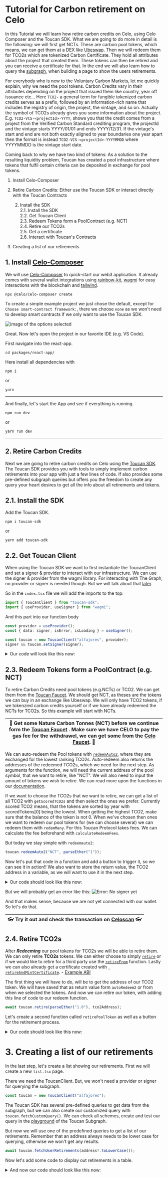 # Tutorial for Carbon retirement on Celo

In this Tutorial we will learn how retire carbon credits on Celo, using Celo Composer and the Toucan SDK.
What we are going to do more in detail is the following: we will first get NCTs. These are carbon pool tokens, which means, we can get them at a DEX like [Ubeswap](https://ubeswap.org). Then we will redeem them for TCO2s which are tokenized Carbon Certificate. They hold all attributes about the project that created them. These tokens can then be retired and you can receive a certificate for that. In the end we will also learn how to query the [subgraph](https://thegraph.com/hosted-service/subgraph/toucanprotocol/alfajores), when building a page to show the users retirements.

For everybody who is new to the Voluntary Carbon Markets, let me quickly explain, why we need the pool tokens. Carbon Credits vary in their attributes depending on the project that issued them like country, year off issuance etc... Here `TCO2-` a general term for fungible tokenized carbon credits serves as a prefix, followed by an information-rich name that includes the registry of origin, the project, the vintage, and so on. Actually the symbol of TCO2s already gives you some information about the project. E.g. `TCO2-VCS-<projectId>-YYYY`, shows you that the credit comes from a project from the Verified Carbon Standard crediting program, the projectId and the vintage starts YYYY/01/01 and ends YYYY/12/31. If the vintage's start and end are not both exactly aligned to year boundaries one year apart then the format is instead `TCO2-VCS-<projectId>-YYYYMMDD` where YYYYMMDD is the vintage start date.

Coming back to why we have two kind of tokens: As a solution to the resulting liquidity problem, Toucan has created a pool infrastructure where tokens that fulfil certain criteria can be deposited in exchange for pool tokens.

1. Install Celo-Composer
2. Retire Carbon Credits: Either use the Toucan SDK or interact directly with the Toucan Contracts

   2. Install the SDK  
      2.1. Install the SDK  
      2.2. Get Toucan Client  
      2.3. Redeem Tokens form a PoolContract (e.g. NCT)  
      2.4. Retire our TCO2s  
      2.5. Get a certificate  
      2.6. Interact with Toucan's Contracts

3. Creating a list of our retirements

## 1. Install [Celo-Composer](https://docs.celo.org/blog/tutorials/building-our-first-smart-contract-web-dapp-with-celo-composer)

We will use [Celo-Composer](https://docs.celo.org/blog/tutorials/building-our-first-smart-contract-web-dapp-with-celo-composer) to quick-start our web3 application. It already comes with several wallet integrations using [rainbow-kit](https://www.rainbowkit.com), [wagmi](https://wagmi.sh) for easy interactions with the blockchain and [tailwind](https://tailwindcss.com).

```
npx @celo/celo-composer create
```

To create a simple example project we just chose the default, except for `Choose smart-contract framework:`, there we choose `none` as we won't need to develop smart contracts if we only want to use the Toucan SDK.

![image of the options selected](./assets/composer-selection.jpg)

Great. Now let's open the project in our favorite IDE (e.g. VS Code).

First navigate into the react-app.

```
cd packages/react-app/
```

Here install all dependencies with

```
npm i
```

or

```
yarn
```

---

And finally, let's start the App and see if everything is running.

```
npm run dev
```

or

```
yarn run dev
```

---

## 2. Retire Carbon Credits

Next we are going to retire carbon credits on Celo using the [Toucan SDK](https://github.com/ToucanProtocol/toucan-sdk). The Toucan SDK provides you with tools to simply implement carbon retirements into your app with just a few lines of code. If also provides some pre-defined subgraph queries but offers you the freedom to create any query your heart desires to get all the info about all retirements and tokens.

## 2.1. Install the SDK

Add the Toucan SDK.

```
npm i toucan-sdk
```

or

```
yarn add toucan-sdk
```

## 2.2. Get Toucan Client

When using the Toucan SDK we want to first instantiate the ToucanClient and set a signer & provider to interact with our infrastructure. We can use the signer & provider from the wagmi library. For interacting with The Graph, no provider or signer is needed though. But we will talk about that [later](#3-creating-a-list-of-our-retirements).

So in the `index.tsx` file we will add the imports to the top:

```typescript
import { ToucanClient } from "toucan-sdk";
import { useProvider, useSigner } from "wagmi";
```

And this part into our function body

```typescript
const provider = useProvider();
const { data: signer, isError, isLoading } = useSigner();

const toucan = new ToucanClient("alfajores", provider);
signer && toucan.setSigner(signer);
```

<details>
<summary>Our code will look like this now:</summary>

```javascript
import { ToucanClient } from "toucan-sdk";
import { useProvider, useSigner } from "wagmi";

export default function Home() {
  const provider = useProvider();
  const { data: signer, isError, isLoading } = useSigner();

  const toucan = new ToucanClient("alfajores", provider);
  signer && toucan.setSigner(signer);
  return (
    <div>
      <div className="h1">
        There we go... a canvas for your next Celo project!
      </div>
    </div>
  );
}
```

</details>

## 2.3. Redeem Tokens form a PoolContract (e.g. NCT)

To retire Carbon Credits need pool tokens (e.g.NCTs) or TCO2. We can get them from the [Toucan Faucet](https://faucet.toucan.earth/). We should get NCT, as theses are the tokens we can buy in an exchange like Ubeswap. We will only have TCO2 tokens, if we tokenzied carbon credits yourself or if we have already redeemed the NCTs for TCO2s. So this example will start with NCTs.

| :herb: Get some Nature Carbon Tonnes (NCT) before we continue form the [Toucan Faucet](https://faucet.toucan.earth/) . Make sure we have CELO to pay the gas fee for the withdrawel, we can get some from the [Celo Faucet](https://faucet.celo.org/alfajores). :herb: |
| ---------------------------------------------------------------------------------------------------------------------------------------------------------------------------------------------------------------------------------------------------------------------- |

We can auto-redeem the Pool tokens with [`redeemAuto2`](https://docs.toucan.earth/toucan/dev-resources/smart-contracts/pool-contracts#redeemauto2), where they are exchanged for the lowest ranking TCO2s. Auto-redeem also returns the addresses of the redeemed TCO2s, which we need for the next step. As arguments for the function, we will need the current address of the pool symbol, that we want to retire, like "NCT". We will also need to input the amount of tokens we wish to retire. We can read more upon the functions in our [documentation](https://docs.toucan.earth/toucan/dev-resources/smart-contracts/pool-contracts).

If we want to choose the TCO2s that we want to retire, we can get a list of all TCO2 with `getScoredTCO2s` and then select the ones we prefer. Currently scored TCO2 means, that the tokens are sorted by year with scoredTokens[0] being the lowest. When getting the highest TCO2, make sure that the balance of the token is not 0. When we've chosen then ones we want to redeem our pool tokens for (we can choose several) we can redeem them with `redemMany`. For this Toucan Protocol takes fees. We can calculate the fee beforehand with `calculateRedeemFees`.

But today we stay simple with `redeemauto2`:

```typescript
toucan.redeemAuto2("NCT", parseEther("1"));
```

Now let's put that code in a function and add a button to trigger it, so we can see it in action!! We also want to store the return value, the TCO2 address in a variable, as we will want to use it in the next step.

<details>
<summary>Our code should look like this now: </summary>

```typescript
import { parseEther } from "ethers/lib/utils.js";
import { ToucanClient } from "toucan-sdk";
import { useProvider, useSigner } from "wagmi";

export default function Home() {
  const provider = useProvider();
  const { data: signer, isError, isLoading } = useSigner();
  const toucan = new ToucanClient("alfajores", provider);
  signer && toucan.setSigner(signer);
  // we will store our return value here
  const [tco2address, setTco2address] = useState("");

  const redeemPoolToken = async (): Promise<void> => {
    const redeemedTokenAddress = await toucan.redeemAuto2(
      "NCT",
      parseEther("1")
    );
    redeemedTokenAddress && setTco2address(redeemedTokenAddress[0].address);
  };

  return (
    <div>
      <div className="h1">
        <div>
          <button
            className="group relative flex w-full justify-center rounded-md bg-indigo-600 px-3 py-2 text-sm font-semibold text-white hover:bg-indigo-500 focus-visible:outline focus-visible:outline-2 focus-visible:outline-offset-2 focus-visible:outline-indigo-600"
            onClick={() => redeemPoolToken()}
          >
            <span className="absolute inset-y-0 left-0 flex items-center pl-3"></span>
            {"Redeem Tokens"}
          </button>
        </div>{" "}
      </div>
    </div>
  );
}
```

</details>

But we will probably get an error like this:
![Error: No signer yet](./assets/error-no-signer.jpeg)

And that makes sense, because we are not yet connected with our wallet. So let's do that.

| :eyeglasses: Try it out and check the transaction on [Celoscan](https://alfajores.celoscan.io) :eyeglasses: |
| ----------------------------------------------------------------------------------------------------------- |

## 2.4. Retire TCO2s

After **_Redeeming_** our pool tokens for TCO2s we will be able to retire them. We can only retire **TCO2s** tokens. We can either choose to simply [`retire`](https://docs.toucan.earth/toucan/dev-resources/smart-contracts/tco2#retire) or if we would like to retire for a third party use the [`retireFrom`](https://docs.toucan.earth/toucan/dev-resources/smart-contracts/tco2#retirefrom) function. Lastly we can also already get a certificate created with [` retireAndMintCertificate`](https://docs.toucan.earth/toucan/dev-resources/smart-contracts/tco2#retireandmintcertificate). - [Example ABI](https://github.com/ToucanProtocol/contracts/blob/main/artifacts/staging/celo-alfajores/ToucanCarbonOffsets.json)

The first thing we will have to do, will be to get the address of our TCO2 token. We will have saved that as return value form `autoRedeem2` or from when we selected the tokens. And now we can retire our token, with adding this line of code to our redeem function.

```typescript
await toucan.retire(parseEther("1.0"), tco2Address);
```

Let's create a second function called `retirePoolToken` as well as a button for the retirement process.

<details>
<summary>Our code should look like this now: </summary>

```tsx
import { parseEther } from "ethers/lib/utils.js";
import { useState } from "react";
import { ToucanClient } from "toucan-sdk";
import { useProvider, useSigner } from "wagmi";

export default function Home() {
  const provider = useProvider();
  const { data: signer, isError, isLoading } = useSigner();
  const toucan = new ToucanClient("alfajores", provider);
  signer && toucan.setSigner(signer);
  const [tco2address, setTco2address] = useState("");

  const redeemPoolToken = async (): Promise<void> => {
    const redeemedTokenAddress = await toucan.redeemAuto2(
      "NCT",
      parseEther("1")
    );
    redeemedTokenAddress && setTco2address(redeemedTokenAddress[0].address);
  };

  const retirePoolToken = async (): Promise<void> => {
    tco2address.length && (await toucan.retire(parseEther("1.0"), tco2address));
  };

  return (
    <div>
      <div className="h1">
        <div>
          <button
            className="group relative flex w-full justify-center rounded-md bg-indigo-600 px-3 py-2 text-sm font-semibold text-white hover:bg-indigo-500 focus-visible:outline focus-visible:outline-2 focus-visible:outline-offset-2 focus-visible:outline-indigo-600"
            onClick={() => redeemPoolToken()}
          >
            <span className="absolute inset-y-0 left-0 flex items-center pl-3"></span>
            {"Redeem Tokens"}
          </button>
          <button
            className="group relative flex w-full justify-center rounded-md bg-indigo-600 px-3 py-2 text-sm font-semibold text-white hover:bg-indigo-500 focus-visible:outline focus-visible:outline-2 focus-visible:outline-offset-2 focus-visible:outline-indigo-600"
            onClick={() => retirePoolToken()}
          >
            <span className="absolute inset-y-0 left-0 flex items-center pl-3"></span>
            {"Retire Tokens"}
          </button>
        </div>{" "}
      </div>
    </div>
  );
}
```

</details>

# 3. Creating a list of our retirements

In the last step, let's create a list showing our retirements. First we will create a new `list.tsx` page.

There we need the ToucanClient. But, we won't need a provider or signer for querying the subgraph.

```typescript
const toucan = new ToucanClient("alfajores");
```

The Toucan SDK has several pre-defined queries to get data from the subgraph, but we can also create our customized query with `toucan.fetchCustomQuery()`. We can check all schemes, create and test our query in the [playground](https://thegraph.com/hosted-service/subgraph/toucanprotocol/alfajores) of the Toucan Subgraph.

But now we will use one of the predefined queries to get a list of our retirements. Remember that an address always needs to be lower case for querying, otherwise we won't get any results.

```typescript
await toucan.fetchUserRetirements(address?.toLowerCase());
```

Now let's add some code to display out retirements in a table.

<details>
<summary>And now our code should look like this now: </summary>

```tsx
import { useEffect, useState } from "react";
import { ToucanClient } from "toucan-sdk";
import { useAccount } from "wagmi";

export default function Sdk() {
  const toucan = new ToucanClient("alfajores");
  const { address } = useAccount();

  const [retirements, setRetirements] = useState([]);

  useEffect(() => {
    !retirements.length && getUserRetirements();
  });

  const getUserRetirements = async () => {
    const result = await toucan.fetchUserRetirements(address?.toLowerCase());
    result && setRetirements(result);
  };

  return (
    <div>
      <div className="flex min-h-full items-center justify-center px-4 py-12 sm:px-6 lg:px-8">
        <div className="w-full space-y-8">
          <div className="">
            <h2 className="mt-6 text-center text-3xl font-bold tracking-tight text-blue-900">
              My Retirements{" "}
            </h2>
          </div>
          <div className="flex justify-center"></div>
          <div className="relative overflow-x-auto">
            <table className="w-full text-sm text-left text-blue-500 dark:text-blue-400">
              <thead className="text-xs text-blue-700 uppercase bg-blue-50 dark:bg-blue-700 dark:text-blue-400">
                <tr>
                  <th className="px-6 py-3">Token name</th>
                  <th className="px-6 py-3">Token symbol</th>
                  <th className="px-6 py-3">Certificate ID</th>
                  <th className="px-6 py-3">Creation Transaction</th>
                </tr>
              </thead>
              <tbody>
                {retirements.length &&
                  retirements.map((item) => {
                    return (
                      <tr
                        className="bg-white border-b dark:bg-blue-800 dark:border-blue-700"
                        key={item.id}
                      >
                        <td className="px-6 py-4 font-medium text-blue-900 whitespace-nowrap dark:text-white">
                          {item.token.name}
                        </td>
                        <td className="px-6 py-4">{item.token.symbol}</td>
                        <td className="px-6 py-4">{item.certificate?.id}</td>
                        <td className="px-6 py-4">{item.creationTx}</td>
                      </tr>
                    );
                  })}
              </tbody>
            </table>
          </div>
        </div>
      </div>
    </div>
  );
}
```

</details>

